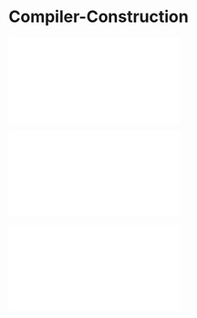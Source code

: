 # Compiler-Construction

![Chapter 1 : Introduction and History of Programming Languages](./Notes/introduction.markdown)

![Chapter 2 : Language Translation](./Notes/languageTranslation.markdown)

![Chapter 3 : Lexical Analysis](./Notes/lexicalAnalysis.markdown)

